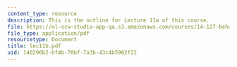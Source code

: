 ```yaml
---
content_type: resource
description: This is the outline for Lecture 11a of this course.
file: https://ol-ocw-studio-app-qa.s3.amazonaws.com/courses/14-127-behavioral-economics-and-finance-spring-2004/140296b2bf4b70bf7a3b43c4b5902f22_lec11b.pdf
file_type: application/pdf
resourcetype: Document
title: lec11b.pdf
uid: 140296b2-bf4b-70bf-7a3b-43c4b5902f22
---
```

